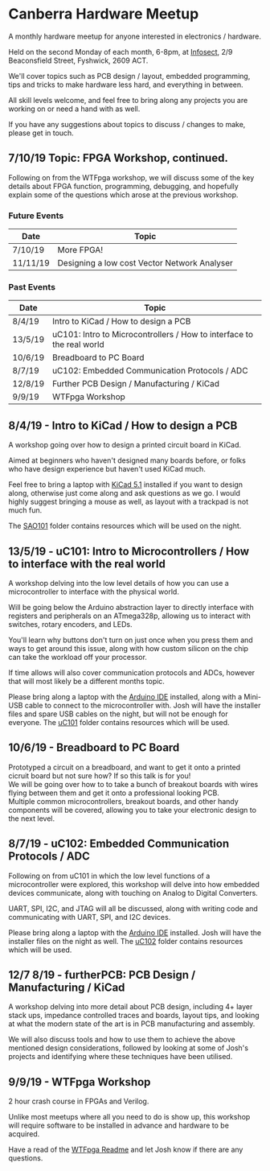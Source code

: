 # Canberra Hardware Meetup
A monthly hardware meetup for anyone interested in electronics / hardware. 

Held on the second Monday of each month, 6-8pm, at [Infosect](https://www.infosectcbr.com.au), 2/9 Beaconsfield Street, Fyshwick, 2609 ACT.  

We'll cover topics such as PCB design / layout, embedded programming, tips and tricks to make hardware less hard, and everything in between.   

All skill levels welcome, and feel free to bring along any projects you are working on or need a hand with as well.  

If you have any suggestions about topics to discuss / changes to make, please get in touch.

## 7/10/19 Topic: FPGA Workshop, continued. 
Following on from the WTFpga workshop, we will discuss some of the key details about FPGA function, programming, debugging, and hopefully explain some of the questions which arose at the previous workshop. 

### Future Events 

|Date|Topic|
|-|-|
|7/10/19|More FPGA!|
|11/11/19|Designing a low cost Vector Network Analyser|

### Past Events

|Date|Topic|
|-|-|
|8/4/19|Intro to KiCad / How to design a PCB|
|13/5/19|uC101: Intro to Microcontrollers / How to interface to the real world|
|10/6/19|Breadboard to PC Board|
|8/7/19|uC102: Embedded Communication Protocols / ADC|
|12/8/19|Further PCB Design / Manufacturing / KiCad|
|9/9/19|WTFpga Workshop|

## 8/4/19 - Intro to KiCad / How to design a PCB

A workshop going over how to design a printed circuit board in KiCad.  

Aimed at beginners who haven't designed many boards before, or folks who have design experience but haven't used KiCad much.  

Feel free to bring a laptop with [KiCad 5.1](http://kicad-pcb.org/download/) installed if you want to design along, otherwise just come along and ask questions as we go. I would highly suggest bringing a mouse as well, as layout with a trackpad is not much fun. 

The [SAO101](/SAO101) folder contains resources which will be used on the night.

## 13/5/19 - uC101: Intro to Microcontrollers / How to interface with the real world

A workshop delving into the low level details of how you can use a microcontroller to interface with the physical world.   

Will be going below the Arduino abstraction layer to directly interface with registers and peripherals on an ATmega328p, allowing us to interact with switches, rotary encoders, and LEDs.   

You'll learn why buttons don't turn on just once when you press them and ways to get around this issue, along with how custom silicon on the chip can take the workload off your processor. 

If time allows will also cover communication protocols and ADCs, however that will most likely be a different months topic. 

Please bring along a laptop with the [Arduino IDE](https://www.arduino.cc/en/main/software) installed, along with a Mini-USB cable to connect to the microcontroller with. 
Josh will have the installer files and spare USB cables on the night, but will not be enough for everyone. 
The [uC101](/uC101) folder contains resources which will be used.

## 10/6/19 - Breadboard to PC Board

Prototyped a circuit on a breadboard, and want to get it onto a printed cicruit board but not sure how? If so this talk is for you!  
We will be going over how to to take a bunch of breakout boards with wires flying between them and get it onto a professional looking PCB.  
Multiple common microcontrollers, breakout boards, and other handy components will be covered, allowing you to take your electronic design to the next level. 

## 8/7/19 - uC102: Embedded Communication Protocols / ADC

Following on from uC101 in which the low level functions of a microcontroller were explored, this workshop will delve into how embedded devices communicate, along with touching on Analog to Digital Converters. 

UART, SPI, I2C, and JTAG will all be discussed, along with writing code and communicating with UART, SPI, and I2C devices.

Please bring along a laptop with the [Arduino IDE](https://www.arduino.cc/en/main/software) installed. 
Josh will have the installer files on the night as well. 
The [uC102](/uC102) folder contains resources which will be used.

## 12/7 8/19 - furtherPCB: PCB Design / Manufacturing / KiCad

A workshop delving into more detail about PCB design, including 4+ layer stack ups, impedance controlled traces and boards, layout tips, and looking at what the modern state of the art is in PCB manufacturing and assembly.

We will also discuss tools and how to use them to achieve the above mentioned design considerations, followed by looking at some of Josh's projects and identifying where these techniques have been utilised.

## 9/9/19 - WTFpga Workshop

2 hour crash course in FPGAs and Verilog.

Unlike most meetups where all you need to do is show up, this workshop will require software to be installed in advance and hardware to be acquired.

Have a read of the [WTFpga Readme](WTFpga/README.md) and let Josh know if there are any questions.